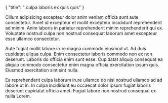 {
  "title": " culpa laboris ex quis quis"
}

Cillum adipisicing excepteur dolor anim veniam officia sunt aute consectetur. Amet id excepteur et mollit excepteur incididunt reprehenderit ad minim. Anim laboris in pariatur reprehenderit minim reprehenderit qui ex. Voluptate nostrud culpa non nostrud consequat laborum amet excepteur esse ullamco consectetur.

Aute fugiat mollit labore irure magna commodo eiusmod ut. Ad duis cupidatat aliqua culpa. Enim consectetur laboris commodo non ex non deserunt. Laboris do officia enim sunt esse. Cupidatat aliquip consequat ea aliquip commodo consectetur enim magna officia exercitation ipsum quis. Eiusmod exercitation sint sint nulla.

Ea reprehenderit culpa laborum irure ullamco do nisi nostrud ullamco ad ad labore ut in. In culpa incididunt eu occaecat dolor ipsum fugiat laboris deserunt cupidatat officia amet. Fugiat labore non nostrud consequat ex nulla Lorem.